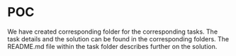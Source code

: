 # POC

We have created corresponding folder for the corresponding tasks. The task details and the solution can be found in the corresponding
folders. The README.md file within the task folder describes further on the solution.

